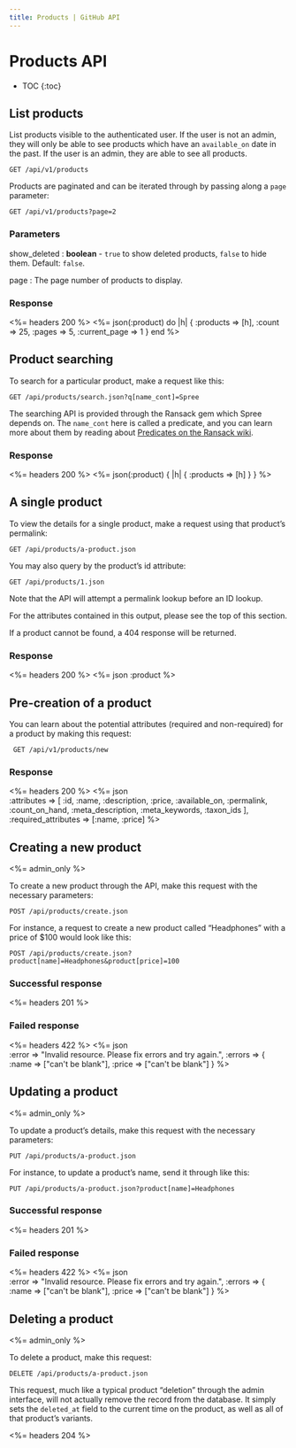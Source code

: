 ```yaml
---
title: Products | GitHub API
---
```


# Products API

* TOC
{:toc}

## List products 

List products visible to the authenticated user. If the user is not an admin, they will only be able to see products which have an `available_on` date in the past. If the user is an admin, they are able to see all products.

    GET /api/v1/products

Products are paginated and can be iterated through by passing along a `page` parameter:

    GET /api/v1/products?page=2

### Parameters

show\_deleted
: **boolean** - `true` to show deleted products, `false` to hide them. Default: `false`.

page
: The page number of products to display.

### Response

<%= headers 200 %>
<%= json(:product) do |h|
{ :products => [h],
  :count => 25,
  :pages => 5,
  :current_page => 1 }
end %> 

## Product searching

To search for a particular product, make a request like this:

    GET /api/products/search.json?q[name_cont]=Spree

The searching API is provided through the Ransack gem which Spree depends on. The `name_cont` here is called a predicate, and you can learn more about them by reading about [Predicates on the Ransack wiki](https://github.com/ernie/ransack/wiki/Basic-Searching).

### Response

<%= headers 200 %>
<%= json(:product) { |h| { :products => [h] } } %> 

## A single product

To view the details for a single product, make a request using that product’s permalink:

    GET /api/products/a-product.json

You may also query by the product’s id attribute:

    GET /api/products/1.json

Note that the API will attempt a permalink lookup before an ID lookup.

For the attributes contained in this output, please see the top of this section.

If a product cannot be found, a 404 response will be returned.

### Response

<%= headers 200 %>
<%= json :product %>

## Pre-creation of a product

You can learn about the potential attributes (required and non-required) for a product by making this request:

     GET /api/v1/products/new

### Response

<%= headers 200 %>
<%= json \
  :attributes => [
    :id, :name, :description, :price, :available_on, :permalink,
    :count_on_hand, :meta_description, :meta_keywords, :taxon_ids
  ],
  :required_attributes => [:name, :price]
 %>

## Creating a new product

<%= admin_only %>

To create a new product through the API, make this request with the necessary parameters:

    POST /api/products/create.json

For instance, a request to create a new product called “Headphones” with a price of $100 would look like this:

    POST /api/products/create.json?product[name]=Headphones&product[price]=100

### Successful response

<%= headers 201 %>

### Failed response

<%= headers 422 %>
<%= json \
  :error => "Invalid resource. Please fix errors and try again.",
  :errors => {
    :name => ["can't be blank"],
    :price => ["can't be blank"]
  }
%>

## Updating a product

<%= admin_only %>

To update a product’s details, make this request with the necessary parameters:

    PUT /api/products/a-product.json

For instance, to update a product’s name, send it through like this:

    PUT /api/products/a-product.json?product[name]=Headphones

### Successful response

<%= headers 201 %>

### Failed response

<%= headers 422 %>
<%= json \
  :error => "Invalid resource. Please fix errors and try again.",
  :errors => {
    :name => ["can't be blank"],
    :price => ["can't be blank"]
  }
%>

## Deleting a product

<%= admin_only %>

To delete a product, make this request:

    DELETE /api/products/a-product.json

This request, much like a typical product “deletion” through the admin interface, will not actually remove the record from the database. It simply sets the `deleted_at` field to the current time on the product, as well as all of that product’s variants.

<%= headers 204 %>

